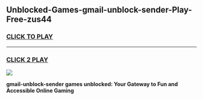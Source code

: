 
## Unblocked-Games-gmail-unblock-sender-Play-Free-zus44
<h3>
<a href="https://premium76.site?title=gmail-unblock-sender&ref=18A1">CLICK TO PLAY</a></h3>
<hr>

<h3>
<a href="https://premium76.site?title=gmail-unblock-sender&ref=18A1">CLICK 2 PLAY</a>
  
</h3>

<a href="https://premium76.site?title=gmail-unblock-sender&ref=18A1"><img src="https://clearcache.store/games.png"></a>


**gmail-unblock-sender games unblocked: Your Gateway to Fun and Accessible Online Gaming**
